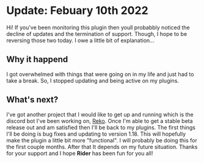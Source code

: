 # Update: Febuary 10th 2022
Hi! If you've been monitoring this plugin then youll probabbly noticed the decline of updates and the termination of support. Though, I hope to be reversing those two today. I owe a little bit of explanation...
## Why it happend
I got overwhelmed with things that were going on in my life and just had to take a break. So, I stopped updating and being active on my plugins.
## What's next?
I've got another project that I would like to get up and running which is the discord bot I've been working on, [Reko](https://github.com/TechnoTalksDev/Reko). Once I'm able to get a stable beta release out and am satisfied then I'll be back to my plugins.
The first things I'll be doing is bug fixes and updating to version 1.18. This will hopefully make the plugin a little bit more "functional". I will probably be doing this for the first couple months. After that It depends on my future situation.
Thanks for your support and I hope **Rider** has been fun for you all!
